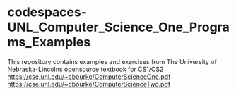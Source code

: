 # codespaces-UNL_Computer_Science_One_Programs_Examples

This repository contains examples and exercises from The University of Nebraska-Lincolns opensource textbook for CS1/CS2
https://cse.unl.edu/~cbourke/ComputerScienceOne.pdf
https://cse.unl.edu/~cbourke/ComputerScienceTwo.pdf
